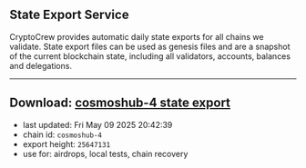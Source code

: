 ## State Export Service
CryptoCrew provides automatic daily state exports for all chains we validate. State export files can be used as genesis files and are a snapshot of the current blockchain state, including all validators, accounts, balances and delegations.

---
**Download: [cosmoshub-4 state export](https://dl-eu2.ccvalidators.com/SERVICE/cosmoshub/cosmoshub-4_export_25647131.json)**
---

- last updated: Fri May 09 2025 20:42:39
- chain id: `cosmoshub-4`
- export height: `25647131`
- use for: airdrops, local tests, chain recovery
